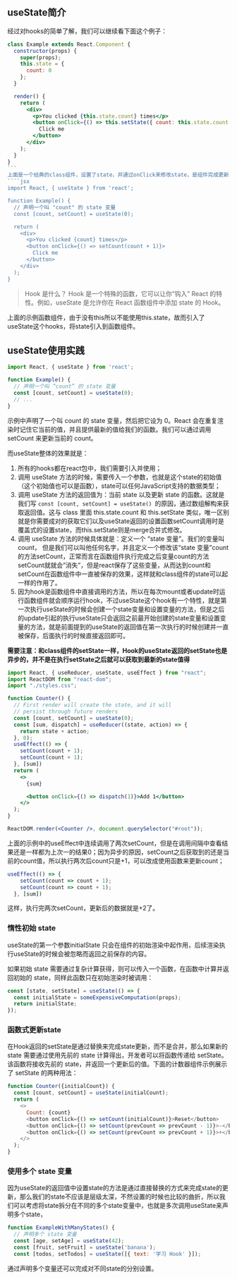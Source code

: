 ## useState简介
经过对hooks的简单了解，我们可以继续看下面这个例子：
````jsx
class Example extends React.Component {
  constructor(props) {
    super(props);
    this.state = {
      count: 0
    };
  }

  render() {
    return (
      <div>
        <p>You clicked {this.state.count} times</p>
        <button onClick={() => this.setState({ count: this.state.count + 1 })}>
          Click me
        </button>
      </div>
    );
  }
}
```
上面是一个经典的class组件，设置了state，并通过onClick来修改state，是组件完成更新；在`16.8`之前的版本里面，函数组件被称为无状态组件，想要使用state就需要使用class组件，但是在 `16.8`及以后的版本中，我们可以在函数组件中使用state，就是使用 `useState`来完成，下面的例子就是实现和class组件一样的功能：
````jsx
import React, { useState } from 'react';

function Example() {
  // 声明一个叫 "count" 的 state 变量
  const [count, setCount] = useState(0);

  return (
    <div>
      <p>You clicked {count} times</p>
      <button onClick={() => setCount(count + 1)}>
        Click me
      </button>
    </div>
  );
}
````

>Hook 是什么？ Hook 是一个特殊的函数，它可以让你“钩入” React 的特性。例如，useState 是允许你在 React 函数组件中添加 state 的 Hook。

上面的示例函数组件，由于没有this所以不能使用this.state，故而引入了useState这个hooks，将state引入到函数组件。

## useState使用实践
````jsx
import React, { useState } from 'react';

function Example() {
  // 声明一个叫 “count” 的 state 变量
  const [count, setCount] = useState(0);
  // ...
}
````
示例中声明了一个叫 count 的 state 变量，然后把它设为 0。React 会在重复渲染时记住它当前的值，并且提供最新的值给我们的函数。我们可以通过调用 setCount 来更新当前的 count。

而useState整体的效果就是：
1. 所有的hooks都在react包中，我们需要引入并使用；
2. 调用 useState 方法的时候，需要传入一个参数，也就是这个state的初始值（这个初始值也可以是函数），state可以任何JavaScript支持的数据类型；
3. 调用 useState 方法的返回值为：当前 state 以及更新 state 的函数。这就是我们写 `const [count, setCount] = useState() `的原因，通过数组解构来获取返回值。这与 class 里面 this.state.count 和 this.setState 类似，唯一区别就是你需要成对的获取它们以及useState返回的设置函数setCount调用时是覆盖式的设置state，而this.setState则是merge合并式修改。
4. 调用 useState 方法的时候具体就是：定义一个 “state 变量”。我们的变量叫 count， 但是我们可以叫他任何名字，并且定义一个修改该“state 变量”count的方法setCount，正常而言在函数组件执行完成之后变量count的方法setCount就就会”消失”，但是react保存了这些变量，从而达到count和setCount在函数组件中一直被保存的效果，这样就和class组件的state可以起一样的作用了。
5. 因为hook是函数组件中直接调用的方法，所以在每次mount或者update时运行函数组件就会顺序运行hook，不过useState这个hook有一个特性，就是第一次执行useState的时候会创建一个state变量和设置变量的方法，但是之后的update引起的执行useState只会返回之前最开始创建的state变量和设置变量的方法，就是前面提到的useState的返回值在第一次执行的时候创建并一直被保存，后面执行的时候直接返回即可。

**需要注意：和class组件的setState一样，Hook的useState返回的setState也是异步的，并不是在执行setState之后就可以获取到最新的state值得**
````jsx
import React, { useReducer, useState, useEffect } from "react";
import ReactDOM from "react-dom";
import "./styles.css";

function Counter() {
  // First render will create the state, and it will
  // persist through future renders
  const [count, setCount] = useState(0);
  const [sum, dispatch] = useReducer((state, action) => {
    return state + action;
  }, 0);
  useEffect(() => {
    setCount(count + 1);
    setCount(count + 1);
  }, [sum])
  return (
    <>
      {sum}

      <button onClick={() => dispatch(1)}>Add 1</button>
    </>
  );
}

ReactDOM.render(<Counter />, document.querySelector("#root"));
````

上面的示例中的useEffect中连续调用了两次setCount，但是在调用间隔中查看结果还是一样都为上次一的结果0；因为异步的原因，setCount之后获取到的还是当前的count值，所以执行两次后count只是+1，可以改成使用函数来更新count；
````jsx
useEffect(() => {
    setCount(count => count + 1);
    setCount(count => count + 1);
  }, [sum])
````
这样，执行完两次setCount，更新后的数据就是+2了。

### 惰性初始 state
useState的第一个参数initialState 只会在组件的初始渲染中起作用，后续渲染执行useState的时候会被忽略而返回之前保存的内容。

如果初始 state 需要通过复杂计算获得，则可以传入一个函数，在函数中计算并返回初始的 state，同样此函数只在初始渲染时被调用：
````js
const [state, setState] = useState(() => {
  const initialState = someExpensiveComputation(props);
  return initialState;
});
````

### 函数式更新state
在Hook返回的setState是通过替换来完成state更新，而不是合并，那么如果新的 state 需要通过使用先前的 state 计算得出，开发者可以将函数传递给 setState。该函数将接收先前的 state，并返回一个更新后的值。下面的计数器组件示例展示了 setState 的两种用法：
````js
function Counter({initialCount}) {
  const [count, setCount] = useState(initialCount);
  return (
    <>
      Count: {count}
      <button onClick={() => setCount(initialCount)}>Reset</button>
      <button onClick={() => setCount(prevCount => prevCount - 1)}>-</button>
      <button onClick={() => setCount(prevCount => prevCount + 1)}>+</button>
    </>
  );
}
````

### 使用多个 state 变量

因为useState的返回值中设置state的方法是通过直接替换的方式来完成state的更新，那么我们的state不应该是层级太深，不然设置的时候也比较的曲折，所以我们可以考虑将state拆分在不同的多个state变量中，也就是多次调用useState来声明多个state，
````jsx
function ExampleWithManyStates() {
  // 声明多个 state 变量
  const [age, setAge] = useState(42);
  const [fruit, setFruit] = useState('banana');
  const [todos, setTodos] = useState([{ text: '学习 Hook' }]);
````

通过声明多个变量还可以完成对不同state的分别设置。


